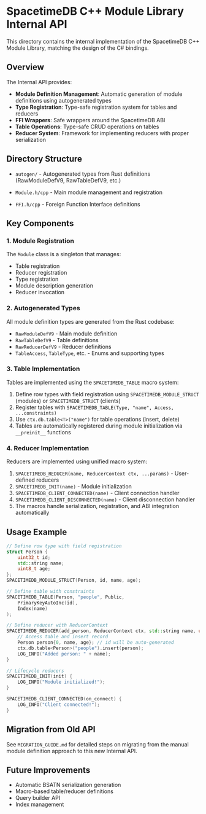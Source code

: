 # SpacetimeDB C++ Module Library Internal API

This directory contains the internal implementation of the SpacetimeDB C++ Module Library, matching the design of the C# bindings.

## Overview

The Internal API provides:
- **Module Definition Management**: Automatic generation of module definitions using autogenerated types
- **Type Registration**: Type-safe registration system for tables and reducers
- **FFI Wrappers**: Safe wrappers around the SpacetimeDB ABI
- **Table Operations**: Type-safe CRUD operations on tables
- **Reducer System**: Framework for implementing reducers with proper serialization

## Directory Structure

- `autogen/` - Autogenerated types from Rust definitions (RawModuleDefV9, RawTableDefV9, etc.)
- `Module.h/cpp` - Main module management and registration
 
- `FFI.h/cpp` - Foreign Function Interface definitions

## Key Components

### 1. Module Registration

The `Module` class is a singleton that manages:
- Table registration
- Reducer registration
- Type registration
- Module description generation
- Reducer invocation

### 2. Autogenerated Types

All module definition types are generated from the Rust codebase:
- `RawModuleDefV9` - Main module definition
- `RawTableDefV9` - Table definitions
- `RawReducerDefV9` - Reducer definitions
- `TableAccess`, `TableType`, etc. - Enums and supporting types

### 3. Table Implementation

Tables are implemented using the `SPACETIMEDB_TABLE` macro system:
1. Define row types with field registration using `SPACETIMEDB_MODULE_STRUCT` (modules) or `SPACETIMEDB_STRUCT` (clients)
2. Register tables with `SPACETIMEDB_TABLE(Type, "name", Access, ...constraints)`
3. Use `ctx.db.table<T>("name")` for table operations (insert, delete)
4. Tables are automatically registered during module initialization via `__preinit__` functions

### 4. Reducer Implementation

Reducers are implemented using unified macro system:
1. `SPACETIMEDB_REDUCER(name, ReducerContext ctx, ...params)` - User-defined reducers
2. `SPACETIMEDB_INIT(name)` - Module initialization
3. `SPACETIMEDB_CLIENT_CONNECTED(name)` - Client connection handler
4. `SPACETIMEDB_CLIENT_DISCONNECTED(name)` - Client disconnection handler
5. The macros handle serialization, registration, and ABI integration automatically

## Usage Example

```cpp
// Define row type with field registration
struct Person {
    uint32_t id;
    std::string name;
    uint8_t age;
};
SPACETIMEDB_MODULE_STRUCT(Person, id, name, age);

// Define table with constraints
SPACETIMEDB_TABLE(Person, "people", Public,
    PrimaryKeyAutoInc(id),
    Index(name)
);

// Define reducer with ReducerContext
SPACETIMEDB_REDUCER(add_person, ReducerContext ctx, std::string name, uint8_t age) {
    // Access table and insert record
    Person person{0, name, age}; // id will be auto-generated
    ctx.db.table<Person>("people").insert(person);
    LOG_INFO("Added person: " + name);
}

// Lifecycle reducers
SPACETIMEDB_INIT(init) {
    LOG_INFO("Module initialized!");
}

SPACETIMEDB_CLIENT_CONNECTED(on_connect) {
    LOG_INFO("Client connected!");
}
```

## Migration from Old API

See `MIGRATION_GUIDE.md` for detailed steps on migrating from the manual module definition approach to this new Internal API.

## Future Improvements

- Automatic BSATN serialization generation
- Macro-based table/reducer definitions
- Query builder API
- Index management